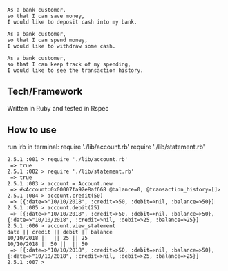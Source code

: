 ```
As a bank customer,
so that I can save money,
I would like to deposit cash into my bank.

As a bank customer,
so that I can spend money,
I would like to withdraw some cash.

As a bank customer,
so that I can keep track of my spending,
I would like to see the transaction history.
```

Tech/Framework
-----

Written in Ruby and tested in Rspec

How to use
-----

run irb in terminal: require './lib/account.rb'
                     require './lib/statement.rb'

```
2.5.1 :001 > require './lib/account.rb'
 => true
2.5.1 :002 > require './lib/statement.rb'
 => true
2.5.1 :003 > account = Account.new
 => #<Account:0x00007fa92e8af668 @balance=0, @transaction_history=[]>
2.5.1 :004 > account.credit(50)
 => [{:date=>"10/10/2018", :credit=>50, :debit=>nil, :balance=>50}]
2.5.1 :005 > account.debit(25)
 => [{:date=>"10/10/2018", :credit=>50, :debit=>nil, :balance=>50}, {:date=>"10/10/2018", :credit=>nil, :debit=>25, :balance=>25}]
2.5.1 :006 > account.view_statement
date || credit || debit || balance
10/10/2018 ||  || 25 || 25
10/10/2018 || 50 ||  || 50
 => [{:date=>"10/10/2018", :credit=>50, :debit=>nil, :balance=>50}, {:date=>"10/10/2018", :credit=>nil, :debit=>25, :balance=>25}]
2.5.1 :007 >
```
